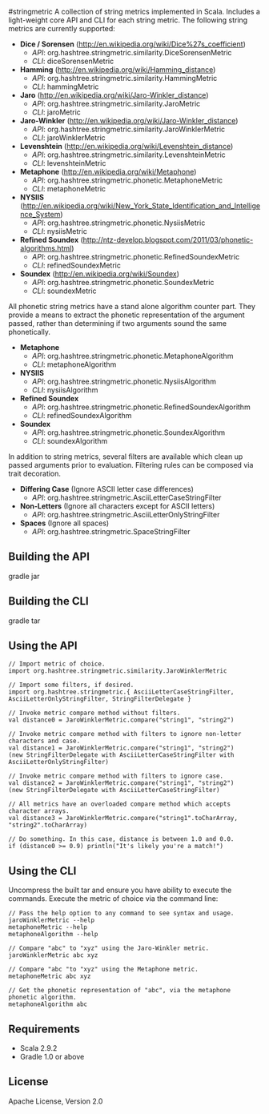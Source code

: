 #stringmetric
A collection of string metrics implemented in Scala. Includes a light-weight core API and CLI for each string metric. The following string metrics are currently supported:

* __Dice / Sorensen__ (<http://en.wikipedia.org/wiki/Dice%27s_coefficient>)
	* _API_: org.hashtree.stringmetric.similarity.DiceSorensenMetric
	* _CLI_: diceSorensenMetric
* __Hamming__ (<http://en.wikipedia.org/wiki/Hamming_distance>)
	* _API_: org.hashtree.stringmetric.similarity.HammingMetric
	* _CLI_: hammingMetric
* __Jaro__ (<http://en.wikipedia.org/wiki/Jaro-Winkler_distance>)
	* _API_: org.hashtree.stringmetric.similarity.JaroMetric
	* _CLI_: jaroMetric
* __Jaro-Winkler__ (<http://en.wikipedia.org/wiki/Jaro-Winkler_distance>)
	* _API_: org.hashtree.stringmetric.similarity.JaroWinklerMetric
	* _CLI_: jaroWinklerMetric
* __Levenshtein__ (<http://en.wikipedia.org/wiki/Levenshtein_distance>)
	* _API_: org.hashtree.stringmetric.similarity.LevenshteinMetric
	* _CLI_: levenshteinMetric
* __Metaphone__ (<http://en.wikipedia.org/wiki/Metaphone>)
	* _API_: org.hashtree.stringmetric.phonetic.MetaphoneMetric
	* _CLI_: metaphoneMetric
* __NYSIIS__ (<http://en.wikipedia.org/wiki/New_York_State_Identification_and_Intelligence_System>)
	* _API_: org.hashtree.stringmetric.phonetic.NysiisMetric
	* _CLI_: nysiisMetric
* __Refined Soundex__ (<http://ntz-develop.blogspot.com/2011/03/phonetic-algorithms.html>)
	* _API_: org.hashtree.stringmetric.phonetic.RefinedSoundexMetric
	* _CLI_: refinedSoundexMetric
* __Soundex__ (<http://en.wikipedia.org/wiki/Soundex>)
	* _API_: org.hashtree.stringmetric.phonetic.SoundexMetric
	* _CLI_: soundexMetric

All phonetic string metrics have a stand alone algorithm counter part. They provide a means to extract the phonetic representation of the argument passed, rather than determining if two arguments sound the same phonetically.

* __Metaphone__
	* _API_: org.hashtree.stringmetric.phonetic.MetaphoneAlgorithm
	* _CLI_: metaphoneAlgorithm
* __NYSIIS__
	* _API_: org.hashtree.stringmetric.phonetic.NysiisAlgorithm
	* _CLI_: nysiisAlgorithm
* __Refined Soundex__
	* _API_: org.hashtree.stringmetric.phonetic.RefinedSoundexAlgorithm
	* _CLI_: refinedSoundexAlgorithm
* __Soundex__
	* _API_: org.hashtree.stringmetric.phonetic.SoundexAlgorithm
	* _CLI_: soundexAlgorithm

In addition to string metrics, several filters are available which clean up passed arguments prior to evaluation. Filtering rules can be composed via trait decoration.

* __Differing Case__ (Ignore ASCII letter case differences)
	* _API_: org.hashtree.stringmetric.AsciiLetterCaseStringFilter
* __Non-Letters__ (Ignore all characters except for ASCII letters)
	* _API_: org.hashtree.stringmetric.AsciiLetterOnlyStringFilter
* __Spaces__ (Ignore all spaces)
	* _API_: org.hashtree.stringmetric.SpaceStringFilter

## Building the API
gradle jar

## Building the CLI
gradle tar

## Using the API
`// Import metric of choice.`  
`import org.hashtree.stringmetric.similarity.JaroWinklerMetric`  

`// Import some filters, if desired.`  
`import org.hashtree.stringmetric.{ AsciiLetterCaseStringFilter, AsciiLetterOnlyStringFilter, StringFilterDelegate }`  

`// Invoke metric compare method without filters.`  
`val distance0 = JaroWinklerMetric.compare("string1", "string2")`

`// Invoke metric compare method with filters to ignore non-letter characters and case.`  
`val distance1 = JaroWinklerMetric.compare("string1", "string2")`  
`(new StringFilterDelegate with AsciiLetterCaseStringFilter with AsciiLetterOnlyStringFilter)`

`// Invoke metric compare method with filters to ignore case.`  
`val distance2 = JaroWinklerMetric.compare("string1", "string2")`  
`(new StringFilterDelegate with AsciiLetterCaseStringFilter)`

`// All metrics have an overloaded compare method which accepts character arrays.`  
`val distance3 = JaroWinklerMetric.compare("string1".toCharArray, "string2".toCharArray)`

`// Do something. In this case, distance is between 1.0 and 0.0.`  
`if (distance0 >= 0.9) println("It's likely you're a match!")`

## Using the CLI
Uncompress the built tar and ensure you have ability to execute the commands. Execute the metric of choice via the command line:

`// Pass the help option to any command to see syntax and usage.`  
`jaroWinklerMetric --help`  
`metaphoneMetric --help`  
`metaphoneAlgorithm --help`  

`// Compare "abc" to "xyz" using the Jaro-Winkler metric.`  
`jaroWinklerMetric abc xyz`  

`// Compare "abc "to "xyz" using the Metaphone metric.`  
`metaphoneMetric abc xyz`  

`// Get the phonetic representation of "abc", via the metaphone phonetic algorithm.`  
`metaphoneAlgorithm abc`  

## Requirements
* Scala 2.9.2
* Gradle 1.0 or above

## License
Apache License, Version 2.0
